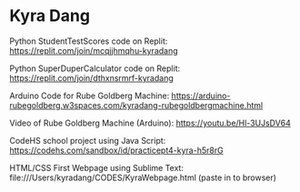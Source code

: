 # Kyra Dang

Python StudentTestScores code on Replit: https://replit.com/join/mcqjjhmqhu-kyradang

Python SuperDuperCalculator code on Replit: https://replit.com/join/dthxnsrmrf-kyradang

Arduino Code for Rube Goldberg Machine: https://arduino-rubegoldberg.w3spaces.com/kyradang-rubegoldbergmachine.html

Video of Rube Goldberg Machine (Arduino): https://youtu.be/Hl-3UJsDV64

CodeHS school project using Java Script: https://codehs.com/sandbox/id/practicept4-kyra-h5r8rG

HTML/CSS First Webpage using Sublime Text: file:///Users/kyradang/CODES/KyraWebpage.html (paste in to browser)
